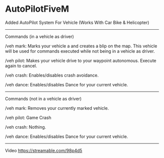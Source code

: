 # AutoPilotFiveM
Added AutoPilot System For Vehicle (Works With Car Bike &amp; Helicopter)

-------------------------------------------------------------------------------------------------------------------

Commands (in a vehicle as driver)

/veh mark: Marks your vehicle a and creates a blip on the map. This vehicle will be used for commands executed while not being in a vehicle as driver.

/veh pilot: Makes your vehicle drive to your waypoint autonomous. Execute again to cancel.

/veh crash: Enables/disables crash avoidance.

/veh dance: Enables/disables  Dance for your current vehicle.

-------------------------------------------------------------------------------------------------------------------
 Commands (not in a vehicle as driver)

/veh mark: Removes your currently marked vehicle.

/veh pilot: Game Crash 

/veh crash: Nothing.

/veh dance: Enables/disables  Dance for your current vehicle.

-------------------------------------------------------------------------------------------------------------------

Video https://streamable.com/98p4d5
